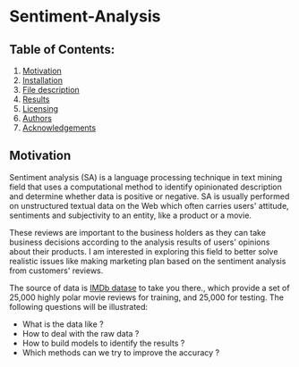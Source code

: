 # Sentiment-Analysis
## Table of Contents:

1. [Motivation](#motivation)
2. [Installation](#installation)
3. [File description](#file)
4. [Results](#results)
5. [Licensing](#licensing)
6. [Authors](#author)
7. [Acknowledgements](#ack)

## Motivation <a name="motivation"></a>

Sentiment analysis (SA) is a language processing technique in text mining field that uses a computational method to identify opinionated description and determine whether data is positive or negative. SA is usually performed on unstructured textual data on the Web which often carries users' attitude, sentiments and subjectivity to an entity, like a product or a movie.

These reviews are important to the business holders as they can take business decisions according to the analysis results of users' opinions about their products. I am interested in exploring this field to better solve realistic issues like making marketing plan based on the sentiment analysis from customers' reviews.

The source of data is [IMDb datase](http://ai.stanford.edu/~amaas/data/sentiment/) to take you there., which provide a set of 25,000 highly polar movie reviews for training, and 25,000 for testing.
The following questions will be illustrated:
- What is the data like ?
- How to deal with the raw data ?
- How to build models to identify the results ?
- Which methods can we try to improve the accuracy ?
